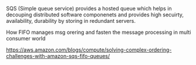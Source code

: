 
SQS (Simple queue service) provides a hosted queue which helps in decouping distributed software componenets and provides high secuirty, availability, durability by storing in redundant servers.

How FIFO manages msg orering and fasten the message processing in multi consumer world 

https://aws.amazon.com/blogs/compute/solving-complex-ordering-challenges-with-amazon-sqs-fifo-queues/
